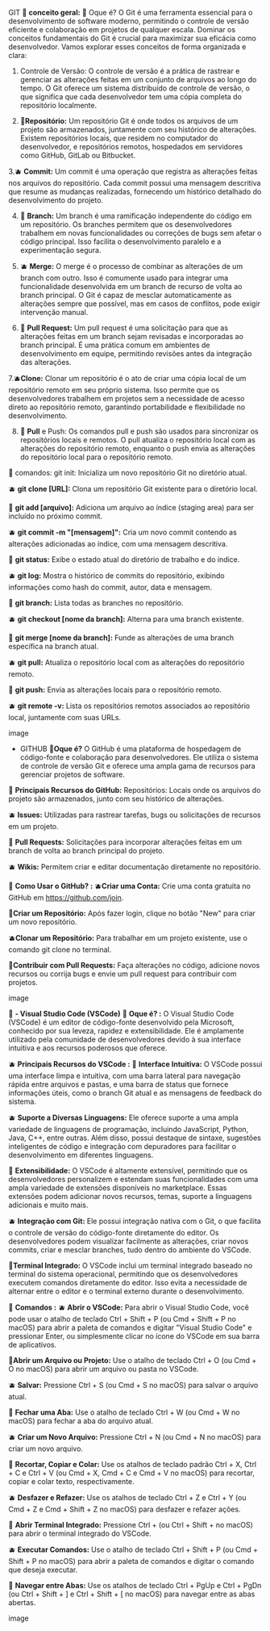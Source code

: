  GIT
🍒  **conceito geral:** 🥗
Oque é? O Git é uma ferramenta essencial para o desenvolvimento de software moderno, permitindo o controle de versão eficiente e colaboração em projetos de qualquer escala. Dominar os conceitos fundamentais do Git é crucial para maximizar sua eficácia como desenvolvedor. Vamos explorar esses conceitos de forma organizada e clara:
1. Controle de Versão: O controle de versão é a prática de rastrear e gerenciar as alterações feitas em um conjunto de arquivos ao longo do tempo. O Git oferece um sistema distribuído de controle de versão, o que significa que cada desenvolvedor tem uma cópia completa do repositório localmente.

2. 🍇**Repositório:** Um repositório Git é onde todos os arquivos de um projeto são armazenados, juntamente com seu histórico de alterações. Existem repositórios locais, que residem no computador do desenvolvedor, e repositórios remotos, hospedados em servidores como GitHub, GitLab ou Bitbucket.

3.🫐 **Commit:** Um commit é uma operação que registra as alterações feitas nos arquivos do repositório. Cada commit possui uma mensagem descritiva que resume as mudanças realizadas, fornecendo um histórico detalhado do desenvolvimento do projeto.

4. 🍇 **Branch:** Um branch é uma ramificação independente do código em um repositório. Os branches permitem que os desenvolvedores trabalhem em novas funcionalidades ou correções de bugs sem afetar o código principal. Isso facilita o desenvolvimento paralelo e a experimentação segura.

5. 🫐 **Merge:** O merge é o processo de combinar as alterações de um branch com outro. Isso é comumente usado para integrar uma funcionalidade desenvolvida em um branch de recurso de volta ao branch principal. O Git é capaz de mesclar automaticamente as alterações sempre que possível, mas em casos de conflitos, pode exigir intervenção manual.

6. 🍇 **Pull Request:** Um pull request é uma solicitação para que as alterações feitas em um branch sejam revisadas e incorporadas ao branch principal. É uma prática comum em ambientes de desenvolvimento em equipe, permitindo revisões antes da integração das alterações.

7.🫐**Clone:** Clonar um repositório é o ato de criar uma cópia local de um repositório remoto em seu próprio sistema. Isso permite que os desenvolvedores trabalhem em projetos sem a necessidade de acesso direto ao repositório remoto, garantindo portabilidade e flexibilidade no desenvolvimento.

8. 🍇 **Pull** e Push: Os comandos pull e push são usados para sincronizar os repositórios locais e remotos. O pull atualiza o repositório local com as alterações do repositório remoto, enquanto o push envia as alterações do repositório local para o repositório remoto.

 🍒 comandos:
git init: Inicializa um novo repositório Git no diretório atual.

🫐 **git clone [URL]:** Clona um repositório Git existente para o diretório local.

🍇 **git add [arquivo]:** Adiciona um arquivo ao índice (staging area) para ser incluído no próximo commit.

 🫐 **git commit -m "[mensagem]":** Cria um novo commit contendo as alterações adicionadas ao índice, com uma mensagem descritiva.

🍇 **git status:** Exibe o estado atual do diretório de trabalho e do índice.

🫐 **git log:** Mostra o histórico de commits do repositório, exibindo informações como hash do commit, autor, data e mensagem.

🍇 **git branch:** Lista todas as branches no repositório.

🫐 **git checkout [nome da branch]:** Alterna para uma branch existente.

🍇 **git merge [nome da branch]:** Funde as alterações de uma branch específica na branch atual.

🫐 **git pull:** Atualiza o repositório local com as alterações do repositório remoto.

🍇 **git push:** Envia as alterações locais para o repositório remoto.

🫐 **git remote -v:** Lista os repositórios remotos associados ao repositório local, juntamente com suas URLs.

image

- GITHUB
🍇**Oque é?**
O GitHub é uma plataforma de hospedagem de código-fonte e colaboração para desenvolvedores. Ele utiliza o sistema de controle de versão Git e oferece uma ampla gama de recursos para gerenciar projetos de software.

🍒 **Principais Recursos do GitHub:**
Repositórios: Locais onde os arquivos do projeto são armazenados, junto com seu histórico de alterações.

🫐 **Issues:** Utilizadas para rastrear tarefas, bugs ou solicitações de recursos em um projeto.

🍇 **Pull Requests:** Solicitações para incorporar alterações feitas em um branch de volta ao branch principal do projeto.

🫐 **Wikis:** Permitem criar e editar documentação diretamente no repositório.

🍒 **Como Usar o GitHub? :**
🫐**Criar uma Conta:** Crie uma conta gratuita no GitHub em https://github.com/join.

🍇**Criar um Repositório:** Após fazer login, clique no botão "New" para criar um novo repositório.

🫐**Clonar um Repositório:** Para trabalhar em um projeto existente, use o comando git clone no terminal.

🍇**Contribuir com Pull Requests:** Faça alterações no código, adicione novos recursos ou corrija bugs e envie um pull request para contribuir com projetos.

image

🍒 **- Visual Studio Code (VSCode)**
🍇 **Oque é? :**
O Visual Studio Code (VSCode) é um editor de código-fonte desenvolvido pela Microsoft, conhecido por sua leveza, rapidez e extensibilidade. Ele é amplamente utilizado pela comunidade de desenvolvedores devido à sua interface intuitiva e aos recursos poderosos que oferece.

 🫐 **Principais Recursos do VSCode :**
🍇 **Interface Intuitiva:**
O VSCode possui uma interface limpa e intuitiva, com uma barra lateral para navegação rápida entre arquivos e pastas, e uma barra de status que fornece informações úteis, como o branch Git atual e as mensagens de feedback do sistema.

🫐 **Suporte a Diversas Linguagens:**
Ele oferece suporte a uma ampla variedade de linguagens de programação, incluindo JavaScript, Python, Java, C++, entre outras. Além disso, possui destaque de sintaxe, sugestões inteligentes de código e integração com depuradores para facilitar o desenvolvimento em diferentes linguagens.

🍇 **Extensibilidade:**
O VSCode é altamente extensível, permitindo que os desenvolvedores personalizem e estendam suas funcionalidades com uma ampla variedade de extensões disponíveis no marketplace. Essas extensões podem adicionar novos recursos, temas, suporte a linguagens adicionais e muito mais.

🫐 **Integração com Git:**
Ele possui integração nativa com o Git, o que facilita o controle de versão do código-fonte diretamente do editor. Os desenvolvedores podem visualizar facilmente as alterações, criar novos commits, criar e mesclar branches, tudo dentro do ambiente do VSCode.

🍇**Terminal Integrado:**
O VSCode inclui um terminal integrado baseado no terminal do sistema operacional, permitindo que os desenvolvedores executem comandos diretamente do editor. Isso evita a necessidade de alternar entre o editor e o terminal externo durante o desenvolvimento.

🍒 **Comandos :**
🫐 **Abrir o VSCode:** Para abrir o Visual Studio Code, você pode usar o atalho de teclado Ctrl + Shift + P (ou Cmd + Shift + P no macOS) para abrir a paleta de comandos e digitar "Visual Studio Code" e pressionar Enter, ou simplesmente clicar no ícone do VSCode em sua barra de aplicativos.

🍇**Abrir um Arquivo ou Projeto:** Use o atalho de teclado Ctrl + O (ou Cmd + O no macOS) para abrir um arquivo ou pasta no VSCode.

🫐 **Salvar:** Pressione Ctrl + S (ou Cmd + S no macOS) para salvar o arquivo atual.

🍇 **Fechar uma Aba:** Use o atalho de teclado Ctrl + W (ou Cmd + W no macOS) para fechar a aba do arquivo atual.

🫐 **Criar um Novo Arquivo:** Pressione Ctrl + N (ou Cmd + N no macOS) para criar um novo arquivo.

🍇 **Recortar, Copiar e Colar:** Use os atalhos de teclado padrão Ctrl + X, Ctrl + C e Ctrl + V (ou Cmd + X, Cmd + C e Cmd + V no macOS) para recortar, copiar e colar texto, respectivamente.

🫐 **Desfazer e Refazer:** Use os atalhos de teclado Ctrl + Z e Ctrl + Y (ou Cmd + Z e Cmd + Shift + Z no macOS) para desfazer e refazer ações.

🍇 **Abrir Terminal Integrado:** Pressione Ctrl + (ou Ctrl + Shift + no macOS) para abrir o terminal integrado do VSCode.

🫐 **Executar Comandos:** Use o atalho de teclado Ctrl + Shift + P (ou Cmd + Shift + P no macOS) para abrir a paleta de comandos e digitar o comando que deseja executar.

🍇 **Navegar entre Abas:** Use os atalhos de teclado Ctrl + PgUp e Ctrl + PgDn (ou Ctrl + Shift + ] e Ctrl + Shift + [ no macOS) para navegar entre as abas abertas.

image
